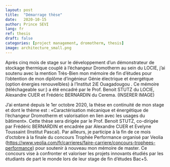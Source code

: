 ```yaml
---
layout: post
title:  "Démarrage thèse"
date:   2020-10-15
author: Prince SEVI
lang: fr
ref: thesis
draft: false
categories: [project management, dromotherm, thesis]
image: architecture_small.png
---
```

Après cinq mois de stage sur le développement d’un démonstrateur de stockage thermique couplé 
à l’échangeur Dromotherm au sein du LOCIE, j’ai soutenu avec la mention Très-Bien mon mémoire 
de fin d’études pour l’obtention de mon diplôme d’ingénieur Génie électrique et énergétque (option énergies renouvelbles) à l’Institut 2iE Ouagadougou 
. Ce mémoire (téléchageable sur:) a été encadré par le Prof. Benoit STUTZ du LOCIE, Alexandre CUER et Frédéric BERNARDIN du Cerema.
(INSERER IMAGE)

J’ai entamé depuis le 1er octobre 2020, la thèse en continuité de mon stage et dont le thème est : 
«Caractérisation mécanique et énergétique de l’échangeur Dromotherm et valorisation en lien avec les usages du bâtiment».
Cette thèse sera dirigée par le Prof. Benoit STUTZ, co-dirigée par Frédéric BERNARDIN et encadrée par Alexandre CUER et Evelyne Toussaint (Institut Pascal).
Par ailleurs, je participe à la fin de ce mois d’octobre à la finale du concours Trophée Performance organisé par Veolia (https://www.veolia.com/fr/carrieres/faire-carriere/concours-trophees-performance) pour soutenir à nouveau mon mémoire de master.
Ce concours vise à confronter et valoriser les projets innovants étudiés par les étudiants de part le monde lors de leur stage de fin d’études Bac+5. 
